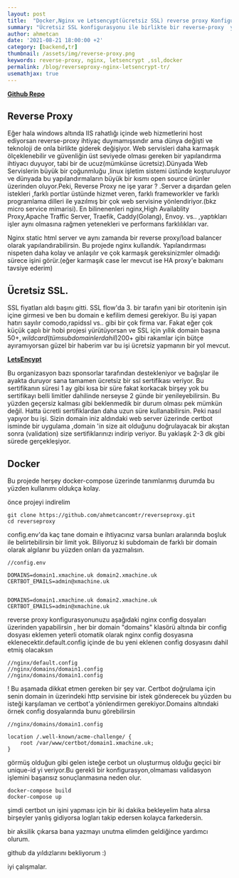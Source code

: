 ```yaml
---
layout: post
title:  "Docker,Nginx ve Letsencypt(ücretsiz SSL) reverse proxy Konfigurasyonu"
summary: "Ücretsiz SSL konfigurasyonu ile birlikte bir reverse-proxy  yapılandırılırması ile ilgili sample proje sunuluyor"
author: ahmetcan
date: '2021-08-21 18:00:00 +2'
category: [backend,tr]
thumbnail: /assets/img/reverse-proxy.png
keywords: reverse-proxy, nginx, letsencrypt ,ssl,docker
permalink: /blog/reverseproxy-nginx-letsencrypt-tr/
usemathjax: true
---
```


**[Github Repo](https://github.com/ahmetcancomtr/reverseproxy.git)**


## Reverse Proxy
Eğer hala windows altında IIS rahatlığı içinde web hizmetlerini host ediyorsan reverse-proxy ihtiyaç duymamışsındır ama dünya değişti ve teknoloji de onla birlikte giderek değişiyor.
Web servisleri daha karmaşık ölçeklenebilir ve güvenliğin üst seviyede olması gereken bir yapılandırma ihtiyacı duyuyor, tabi bir de ucuz(mümkünse ücretsiz).Dünyada  Web Servislerin  büyük bir çoğunmluğu ,linux işletim sistemi üstünde koşturuluyor ve dünyada bu yapılandırmaların büyük bir kısmı open source ürünler üzerinden oluyor.Peki, Reverse Proxy ne işe yarar ? .Server a dışardan gelen istekleri ,farklı portlar üstünde hizmet veren, farklı frameworkler ve farklı programlama dilleri ile yazılmış bir çok web servisine yönlendiriyor.(bkz micro service mimarisi). En bilinenenleri nginx,High Availablity Proxy,Apache Traffic Server, Traefik, Caddy(Golang), Envoy. vs.. ,yaptıkları işler aynı olmasına rağmen yetenekleri ve performans farklılıkları var. 

Nginx static html server ve aynı zamanda bir reverse proxy/load balancer olarak yapılandırabilirsin. Bu projede nginx kullandık. Yapılandırması nispeten daha kolay ve anlaşılır ve çok karmaşık gereksinizmler olmadığı sürece işini görür.(eğer karmaşık case ler mevcut ise HA proxy'e bakmanı tavsiye ederim)

## Ücretsiz SSL.
SSL fiyatları aldı başını gitti. SSL flow'da  3. bir tarafın yani bir otoritenin işin içine girmesi ve ben bu domain e kefilim demesi gerekiyor. Bu işi yapan hatırı sayılır comodo,rapidssl vs.. gibi bir çok firma var. Fakat eğer çok küçük çaplı bir hobi projesi yürütüyorsan ve SSL için yıllık domain başına 50$+ ,wildcard(tüm subdomainler dahil)  200$+ gibi rakamlar için bütçe ayıramıyorsan güzel bir haberim var bu işi ücretsiz yapmanın bir yol mevcut.

**[LetsEncypt](https://letsencrypt.org)**

Bu organizasyon  bazı sponsorlar tarafından destekleniyor ve bağışlar ile ayakta duruyor sana tamamen ücretsiz bir ssl sertifikası veriyor. Bu sertifikanın süresi 1 ay gibi kısa bir süre fakat korkacak birşey yok bu sertifikayı belli limitler dahilinde nerseyse 2 günde bir yenileyebilirsin. Bu yüzden geçersiz kalması gibi beklenmedik bir durum olması pek mümkün değil. Hatta ücretli sertifiklardan daha uzun süre kullanabilirsin.
Peki nasıl yapıyor bu işi. Sizin domain iniz aldındaki web server üzerinde certbot isminde bir uygulama ,domain 'in size ait olduğunu doğrulayacak bir akıştan sonra (validation) size sertifiklarınızı indirip veriyor. Bu yaklaşık 2-3 dk gibi sürede gerçekleşiyor.

## Docker
Bu projede herşey docker-compose üzerinde  tanımlanmış durumda bu yüzden kullanımı oldukça kolay.

önce projeyi indirelim
```console
git clone https://github.com/ahmetcancomtr/reverseproxy.git
cd reverseproxy
```

config.env'da  kaç tane domain e ihtiyacınız varsa bunları aralarında boşluk ile belirtebilirsin bir limit yok. Biliyoruz ki subdomain de farklı bir domain olarak algılanır bu yüzden onları da yazmalısın.

```console
//config.env 

DOMAINS=domain1.xmachine.uk domain2.xmachine.uk
CERTBOT_EMAILS=admin@xmachine.uk
```


```console

DOMAINS=domain1.xmachine.uk domain2.xmachine.uk
CERTBOT_EMAILS=admin@xmachine.uk
```

reverse proxy konfigurasyonunuzu aşağıdaki nginx config dosyaları üzerinden yapabilirsin , her bir domain "domains" klasörü altında bir config dosyası eklemen yeterli otomatik olarak nginx config dosyasına eklenecektir.default.config içinde de bu yeni eklenen config dosyasını  dahil etmiş olacaksın

```console
//nginx/default.config
//nginx/domains/domain1.config
//nginx/domains/domain1.config
```
! Bu aşamada dikkat etmen gereken bir şey var. Certbot doğrulama için  senin domain in  üzerindeki http servisine bir istek gönderecek bu yüzden bu isteği karşılaman ve certbot'a yönlendirmen gerekiyor.Domains altındaki örnek config dosyalarında bunu görebilirsin

```console
//nginx/domains/domain1.config

location /.well-known/acme-challenge/ {
    root /var/www/certbot/domain1.xmachine.uk;
}
```
görmüş olduğun gibi gelen isteğe cerbot un oluşturmuş olduğu geçici bir unique-id yi veriyor.Bu gerekli bir konfigurasyon,olmaması validasyon işlemini başarısız sonuçlanmasına neden olur.

```console
docker-compose build
docker-compose up
```
şimdi certbot un işini yapması için bir iki dakika bekleyelim
hata alırsa birşeyler yanlış gidiyorsa logları takip edersen kolayca farkedersin.

bir aksilik çıkarsa bana yazmayı unutma elimden geldiğince yardımcı olurum.

github da yıldızlarını bekliyorum :)

iyi çalışmalar.
